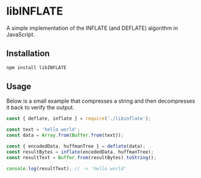 # libINFLATE

A simple implementation of the INFLATE (and DEFLATE) algorithm in JavaScript.

## Installation

```bash
npm install libINFLATE
```

## Usage

Below is a small example that compresses a string and then decompresses it back to verify the output.

```javascript
const { deflate, inflate } = require('./libinflate');

const text = 'hello world';
const data = Array.from(Buffer.from(text));

const { encodedData, huffmanTree } = deflate(data);
const resultBytes = inflate(encodedData, huffmanTree);
const resultText = Buffer.from(resultBytes).toString();

console.log(resultText); // -> 'hello world'
```
